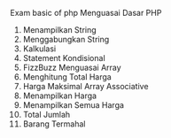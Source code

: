 Exam basic of php
Menguasai Dasar PHP
1. Menampilkan String
2. Menggabungkan String
3. Kalkulasi
4. Statement Kondisional
5. FizzBuzz
Menguasai Array
6. Menghitung Total Harga
7. Harga Maksimal
Array Associative
8. Menampilkan Harga
9. Menampilkan Semua Harga
10. Total Jumlah
11. Barang Termahal